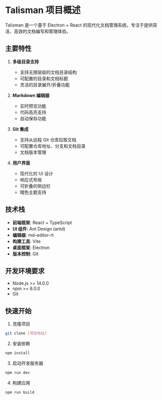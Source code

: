 # Talisman 项目概述

Talisman 是一个基于 Electron + React 的现代化文档管理系统，专注于提供简洁、高效的文档编写和管理体验。

## 主要特性

1. **多级目录支持**
   - 支持无限层级的文档目录结构
   - 可配置的目录和文档标题
   - 灵活的目录展开/折叠功能

2. **Markdown 编辑器**
   - 实时预览功能
   - 代码高亮支持
   - 自动保存功能

3. **Git 集成**
   - 支持从远程 Git 仓库拉取文档
   - 可配置仓库地址、分支和文档目录
   - 文档版本管理

4. **用户界面**
   - 现代化的 UI 设计
   - 响应式布局
   - 可折叠的侧边栏
   - 暗色主题支持

## 技术栈

- **前端框架**: React + TypeScript
- **UI 组件**: Ant Design (antd)
- **编辑器**: md-editor-rt
- **构建工具**: Vite
- **桌面框架**: Electron
- **版本控制**: Git

## 开发环境要求

- Node.js >= 14.0.0
- npm >= 6.0.0
- Git

## 快速开始

1. 克隆项目
```bash
git clone [项目地址]
```

2. 安装依赖
```bash
npm install
```

3. 启动开发服务器
```bash
npm run dev
```

4. 构建应用
```bash
npm run build
``` 